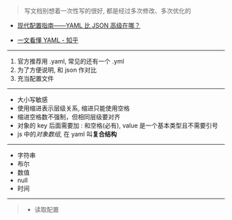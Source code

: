 > 写文档别想着一次性写的很好, 都是经过多次修改、多次优化的

* [现代配置指南——YAML 比 JSON 高级在哪？](https://mp.weixin.qq.com/s/zv2CAUhqT43MEr2PHcH80g)

* [一文看懂 YAML - 知乎](https://zhuanlan.zhihu.com/p/145173920)

---

1. 官方推荐用 .yaml, 常见的还有一个 .yml
1. 为了方便说明, 和 json 作对比
1. 充当配置文件

---

* 大小写敏感
* 使用缩进表示层级关系, 缩进只能使用空格
* 缩进空格数不强制，但相同层级要对齐
* 对象的 key 后面需要加 : 和空格(必有), value 是一个基本类型且不需要引号
* js 中的*对象数组*, 在 yaml 叫**复合结构**

---


* 字符串
* 布尔
* 数值
* null
* 时间

---

> * 读取配置